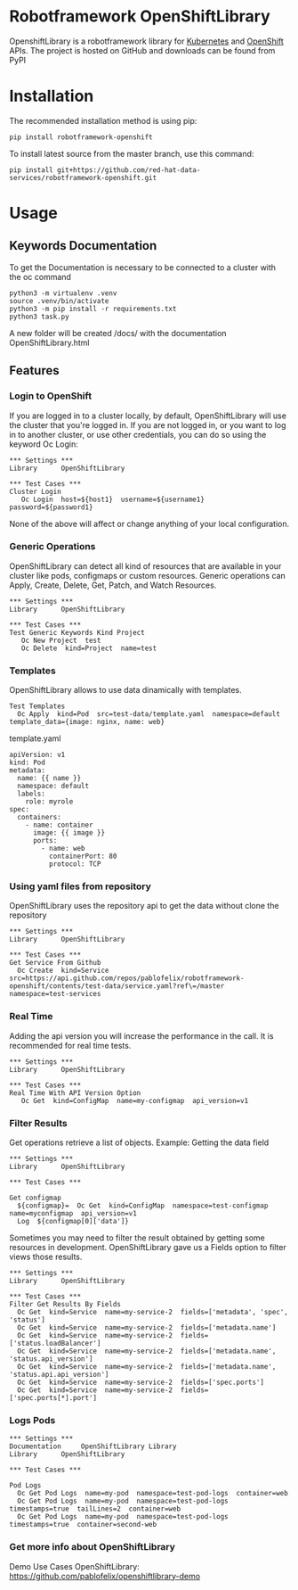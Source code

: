 # Robotframework OpenShiftLibrary 
 OpenshiftLibrary is a robotframework library for [Kubernetes](https://kubernetes.io) and [OpenShift](https://openshift.com) APIs. The project is hosted on GitHub and downloads can be found from PyPI

# Installation
The recommended installation method is using pip:
```
pip install robotframework-openshift
```
To install latest source from the master branch, use this command:
``` 
pip install git+https://github.com/red-hat-data-services/robotframework-openshift.git
```
# Usage
## Keywords Documentation

To get the Documentation is necessary to be connected to a cluster with the oc command
```
python3 -m virtualenv .venv 
source .venv/bin/activate
python3 -m pip install -r requirements.txt
python3 task.py
```
A new folder will be created /docs/ with the documentation OpenShiftLibrary.html

## Features
### Login to OpenShift 
If you are logged in to a cluster locally, by default, OpenShiftLibrary will use the cluster that you're logged in. If you are not logged in, or you want to log in to another cluster, or use other credentials, you can do so using the keyword Oc Login:

```
*** Settings ***
Library      OpenShiftLibrary

*** Test Cases ***
Cluster Login
   Oc Login  host=${host1}  username=${username1}  password=${password1}
```
None of the above will affect or change anything of your local configuration.

### Generic Operations
OpenShiftLibrary can detect all kind of resources that are available in your cluster like pods, configmaps or custom resources. Generic operations can Apply, Create, Delete, Get, Patch, and Watch Resources. 
```
*** Settings ***
Library      OpenShiftLibrary

*** Test Cases ***
Test Generic Keywords Kind Project
   Oc New Project  test
   Oc Delete  kind=Project  name=test

```
### Templates
OpenShiftLibrary allows to use data dinamically with templates.

```
Test Templates
  Oc Apply  kind=Pod  src=test-data/template.yaml  namespace=default  template_data={image: nginx, name: web}
```

template.yaml
```
apiVersion: v1
kind: Pod
metadata:
  name: {{ name }}
  namespace: default
  labels:
    role: myrole
spec:
  containers:
    - name: container
      image: {{ image }}
      ports:
        - name: web
          containerPort: 80
          protocol: TCP
```
### Using yaml files from repository
OpenShiftLibrary uses the repository api to get the data without clone the repository
```
*** Settings ***
Library      OpenShiftLibrary

*** Test Cases ***
Get Service From Github
  Oc Create  kind=Service  src=https://api.github.com/repos/pablofelix/robotframework-openshift/contents/test-data/service.yaml?ref\=/master  namespace=test-services
```
### Real Time
Adding the api version you will increase the performance in the call. It is recommended for real time tests.

```
*** Settings ***
Library      OpenShiftLibrary

*** Test Cases ***
Real Time With API Version Option
   Oc Get  kind=ConfigMap  name=my-configmap  api_version=v1
```
### Filter Results
Get operations retrieve a list of objects.
Example: Getting the data field

```
*** Settings ***
Library      OpenShiftLibrary

*** Test Cases ***

Get configmap
  ${configmap}=  Oc Get  kind=ConfigMap  namespace=test-configmap  name=myconfigmap  api_version=v1
  Log  ${configmap[0]['data']}  

```

Sometimes you may need to filter the result obtained by getting some resources in development. OpenShiftLibrary gave us a Fields option to filter views those results.

```
*** Settings ***
Library      OpenShiftLibrary

*** Test Cases ***
Filter Get Results By Fields
  Oc Get  kind=Service  name=my-service-2  fields=['metadata', 'spec', 'status']
  Oc Get  kind=Service  name=my-service-2  fields=['metadata.name']
  Oc Get  kind=Service  name=my-service-2  fields=['status.loadBalancer']
  Oc Get  kind=Service  name=my-service-2  fields=['metadata.name', 'status.api_version']
  Oc Get  kind=Service  name=my-service-2  fields=['metadata.name', 'status.api.api_version']
  Oc Get  kind=Service  name=my-service-2  fields=['spec.ports']
  Oc Get  kind=Service  name=my-service-2  fields=['spec.ports[*].port']
```
### Logs Pods
```
*** Settings ***
Documentation     OpenShiftLibrary Library
Library      OpenShiftLibrary

*** Test Cases ***

Pod Logs
  Oc Get Pod Logs  name=my-pod  namespace=test-pod-logs  container=web
  Oc Get Pod Logs  name=my-pod  namespace=test-pod-logs  timestamps=true  tailLines=2  container=web
  Oc Get Pod Logs  name=my-pod  namespace=test-pod-logs  timestamps=true  container=second-web
```
### Get more info about OpenShiftLibrary

Demo Use Cases OpenShiftLibrary: https://github.com/pablofelix/openshiftlibrary-demo

